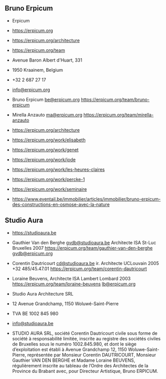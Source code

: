 ## Bruno Erpicum

- Erpicum

- https://erpicum.org
- https://erpicum.org/architecture
- https://erpicum.org/team

- Avenue Baron Albert d'Huart, 331
- 1950 Kraainem, Belgium
- +32 2 687 27 17
- info@erpicum.org

- Bruno Erpicum be@erpicum.org https://erpicum.org/team/bruno-erpicum
- Mirella Anzauto ma@erpicum.org https://erpicum.org/team/mirella-anzauto

- https://erpicum.org/architecture

- https://erpicum.org/work/elisabeth
- https://erpicum.org/work/genet
- https://erpicum.org/work/jode
- https://erpicum.org/work/les-heures-claires
- https://erpicum.org/work/percke-1
- https://erpicum.org/work/seminaire

- https://www.eventail.be/immobilier/articles/immobilier/bruno-erpicum-des-constructions-en-osmose-avec-la-nature

## Studio Aura

- https://studioaura.be

- Gauthier Van den Berghe gvdb@studioaura.be Architecte ISA St-Luc Bruxelles 2007 https://erpicum.org/team/gauthier-van-den-berghe gvdb@erpicum.org

- Corentin Dautricourt cd@studioaura.be ir. Architecte UCLouvain 2005 +32 485/45.47.01 https://erpicum.org/team/corentin-dautricourt 

- Loraine Beuvens, Architecte ISA Lambert Lombard 2003 https://erpicum.org/team/loraine-beuvens lb@erpicum.org

- Studio Aura Architecture SRL
- 12 Avenue Grandchamp, 1150 Woluwé-Saint-Pierre
- TVA BE 1002 845 980
- info@studioaura.be

- STUDIO AURA SRL, société Corentin Dautricourt civile sous forme de société à responsabilité limitée, inscrite au registre des sociétés civiles de Bruxelles sous le numéro 1002.845.980, et dont le siège d’exploitation est établi à Avenue Grandchamp 12, 1150 Woluwe-Saint-Pierre, représentée par Monsieur Corentin DAUTRICOURT, Monsieur Gauthier VAN DEN BERGHE et Madame Loraine BEUVENS, régulièrement inscrite au tableau de l’Ordre des Architectes de la Province du Brabant avec, pour Directeur Artistique, Bruno ERPICUM.
